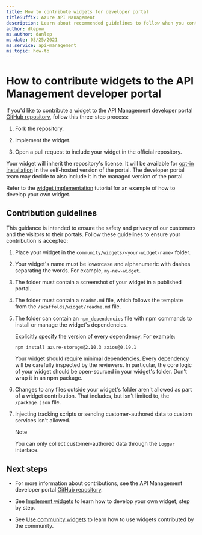 ```yaml
---
title: How to contribute widgets for developer portal
titleSuffix: Azure API Management
description: Learn about recommended guidelines to follow when you contribute a widget to the API Management developer portal repository.
author: dlepow
ms.author: danlep
ms.date: 03/25/2021
ms.service: api-management
ms.topic: how-to
---
```


# How to contribute widgets to the API Management developer portal

If you'd like to contribute a widget to the API Management developer portal [GitHub repository](https://github.com/Azure/api-management-developer-portal), follow this three-step process:

1. Fork the repository.

1. Implement the widget.

1. Open a pull request to include your widget in the official repository.

Your widget will inherit the repository's license. It will be available for [opt-in installation](developer-portal-use-community-widgets.md) in the self-hosted version of the portal. The developer portal team may decide to also include it in the managed version of the portal.

Refer to the [widget implementation](developer-portal-implement-widgets.md) tutorial for an example of how to develop your own widget.

## Contribution guidelines

This guidance is intended to ensure the safety and privacy of our customers and the visitors to their portals. Follow these guidelines to ensure your contribution is accepted:

1. Place your widget in the `community/widgets/<your-widget-name>` folder.

1. Your widget's name must be lowercase and alphanumeric with dashes separating the words. For example, `my-new-widget`.

1. The folder must contain a screenshot of your widget in a published portal.

1. The folder must contain a `readme.md` file, which follows the template from the `/scaffolds/widget/readme.md` file.

1. The folder can contain an `npm_dependencies` file with npm commands to install or manage the widget's dependencies.

    Explicitly specify the version of every dependency. For example:  

    ```console
    npm install azure-storage@2.10.3 axios@0.19.1
    ```

    Your widget should require minimal dependencies. Every dependency will be carefully inspected by the reviewers. In particular, the core logic of your widget should be open-sourced in your widget's folder. Don't wrap it in an npm package.

1. Changes to any files outside your widget's folder aren't allowed as part of a widget contribution. That includes, but isn't limited to, the `/package.json` file.

1. Injecting tracking scripts or sending customer-authored data to custom services isn't allowed.

    > [!NOTE]
    > You can only collect customer-authored data through the `Logger` interface.

## Next steps

- For more information about contributions, see the API Management developer portal [GitHub repository](https://github.com/Azure/api-management-developer-portal/).

- See [Implement widgets](developer-portal-implement-widgets.md) to learn how to develop your own widget, step by step.

- See [Use community widgets](developer-portal-use-community-widgets.md) to learn how to use widgets contributed by the community.